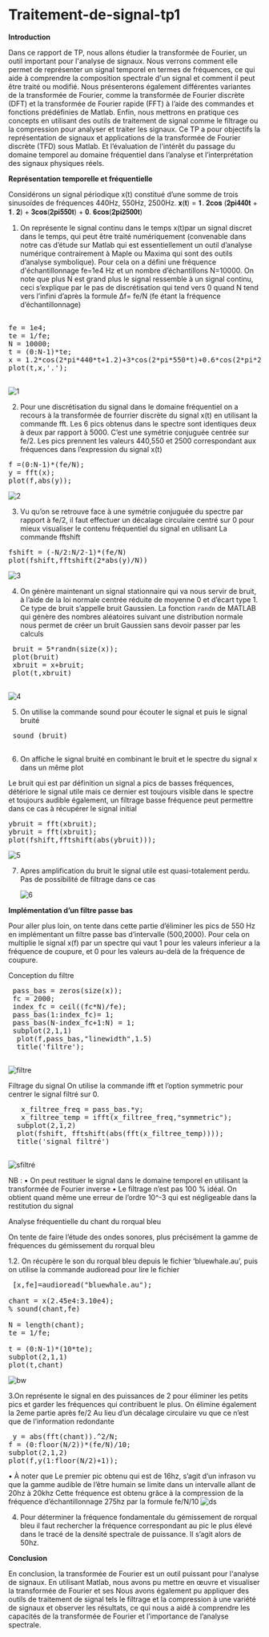 # Traitement-de-signal-tp1

**Introduction**

Dans ce rapport de TP, nous allons étudier la transformée de Fourier, un outil important pour l'analyse de signaux. Nous verrons comment elle permet de représenter un signal temporel en termes de fréquences, ce qui aide à comprendre la composition spectrale d'un signal et comment il peut être traité ou modifié. Nous présenterons également différentes variantes de la transformée de Fourier, comme la transformée de Fourier discrète (DFT) et la transformée de Fourier rapide (FFT) à l’aide des commandes et fonctions prédéfinies de Matlab. Enfin, nous mettrons en pratique ces concepts en utilisant des outils de traitement de signal comme le filtrage ou la compression pour analyser et traiter les signaux. Ce TP a pour objectifs la représentation de signaux et applications de la transformée de Fourier discrète (TFD) sous Matlab. Et l’évaluation de l’intérêt du passage du domaine temporel au domaine fréquentiel dans l’analyse et l’interprétation des signaux physiques réels.

**Représentation temporelle et fréquentielle**

Considérons un signal périodique x(t) constitué d’une somme de trois sinusoïdes de fréquences 440Hz, 550Hz, 2500Hz.
 𝐱(𝐭) = 𝟏. 𝟐𝐜𝐨𝐬 (𝟐𝐩𝐢𝟒𝟒𝟎𝐭 + 𝟏. 𝟐) + 𝟑𝐜𝐨𝐬(𝟐𝐩𝐢𝟓𝟓𝟎𝐭) + 𝟎. 𝟔𝐜𝐨𝐬(𝟐𝐩𝐢𝟐𝟓𝟎𝟎𝐭)

1.	On représente le signal continu dans le temps x(t)par un signal discret dans le temps, qui peut être traité numériquement (convenable dans notre cas d’étude sur Matlab qui est essentiellement un outil d’analyse numérique contrairement à Maple ou Maxima qui sont des outils d’analyse symbolique).
 Pour cela on a défini une fréquence d'échantillonnage fe=1e4 Hz et un nombre d’échantillons N=10000. On note que plus N est grand plus le signal ressemble à un signal continu, ceci s’explique par le pas de discrétisation qui tend vers 0 quand N tend vers l’infini d’après la formule Δf= fe/N (fe étant la fréquence d’échantillonnage)
<pre>

fe = 1e4;
te = 1/fe;
N = 10000; 
t = (0:N-1)*te; 
x = 1.2*cos(2*pi*440*t+1.2)+3*cos(2*pi*550*t)+0.6*cos(2*pi*2500*t);
plot(t,x,'.');

</pre>

    
     
![1](https://user-images.githubusercontent.com/86806375/209357337-d5f20a83-02d4-4372-894b-c711ef8a3130.JPG)


2.	Pour une discrétisation du signal dans le domaine fréquentiel on a recours à la transformée de fourrier discrète du signal x(t) en utilisant la commande fft.
Les 6 pics obtenus dans le spectre sont identiques deux à deux par rapport à 5000. C’est une symétrie conjuguée centrée sur fe/2. Les pics prennent les valeurs 440,550 et 2500 correspondant aux fréquences dans l’expression du signal x(t)

<pre>
f =(0:N-1)*(fe/N); 
y = fft(x); 
plot(f,abs(y));
</pre>

    
![2](https://user-images.githubusercontent.com/86806375/209357384-c0fc322b-bd39-46a4-b69b-e7f1c7c9159a.JPG)


3.	Vu qu’on se retrouve face à une symétrie conjuguée du spectre par rapport à fe/2, il faut effectuer un décalage circulaire centré sur 0 pour mieux visualiser le contenu fréquentiel du signal en utilisant La commande fftshift

<pre>
fshift = (-N/2:N/2-1)*(fe/N)
plot(fshift,fftshift(2*abs(y)/N))
</pre>

    
     
![3](https://user-images.githubusercontent.com/86806375/209357421-609cc6bb-f483-4a7c-a92a-04cbd5e501b6.JPG)


4.	On génère maintenant un signal stationnaire qui va nous servir de bruit, à l’aide de la loi normale centrée réduite de moyenne 0 et d’écart type 1. Ce type de bruit s’appelle bruit Gaussien. La fonction `randn` de MATLAB qui génère des nombres aléatoires suivant une distribution normale nous permet de créer un bruit Gaussien sans devoir passer par les calculs

<pre>
 bruit = 5*randn(size(x));
 plot(bruit)
 xbruit = x+bruit;
 plot(t,xbruit)
 </pre>

     
     
![4](https://user-images.githubusercontent.com/86806375/209357450-9ffe5bba-3096-4e1f-8f16-0c24dc6b457f.JPG)


5.	 On utilise la commande sound pour écouter le signal et puis le signal bruité
<pre>
 sound (bruit)
 </pre>

6.	On affiche le signal bruité en combinant le bruit et le spectre du signal x dans un même plot

Le bruit qui est par définition un signal a pics de basses fréquences, détériore le signal utile mais ce dernier est toujours visible dans le spectre et toujours audible également, un filtrage basse fréquence peut permettre dans ce cas à récupérer le signal initial

<pre>
ybruit = fft(xbruit);
ybruit = fft(xbruit);
plot(fshift,fftshift(abs(ybruit)));
</pre>
 

     
     
![5](https://user-images.githubusercontent.com/86806375/209357485-9924c993-8d25-409a-97a2-302092c6099d.JPG)


7.	Apres amplification du bruit le signal utile est quasi-totalement perdu. Pas de possibilité de filtrage dans ce cas

     ![6](https://user-images.githubusercontent.com/86806375/209026887-7fcf00b4-1e4a-40e6-87b5-0a18980b543a.JPG)


**Implémentation d’un filtre passe bas**


Pour aller plus loin, on tente dans cette partie d’éliminer les pics de 550 Hz en implémentant un filtre passe bas d’intervalle (500,2000). Pour cela on multiplie le signal x(f) par un spectre qui vaut 1 pour les valeurs inferieur a la fréquence de coupure, et 0 pour les valeurs au-delà de la fréquence de coupure.

Conception du filtre
<pre>
 pass_bas = zeros(size(x)); 
 fc = 2000; 
 index_fc = ceil((fc*N)/fe);
 pass_bas(1:index_fc)= 1;
 pass_bas(N-index_fc+1:N) = 1; 
 subplot(2,1,1)
  plot(f,pass_bas,"linewidth",1.5)
  title('filtre');
  </pre>
  
    
![filtre](https://user-images.githubusercontent.com/86806375/209414675-544ebf6e-10ae-4e5a-8693-440713c961f2.JPG)



Filtrage du signal
On utilise la commande ifft et l’option symmetric pour centrer le signal filtré sur 0.

<pre>
   x_filtree_freq = pass_bas.*y; 
   x_filtree_temp = ifft(x_filtree_freq,"symmetric");
  subplot(2,1,2)
  plot(fshift, fftshift(abs(fft(x_filtree_temp))));
  title('signal filtré')
  </pre>

     
![sfiltré](https://user-images.githubusercontent.com/86806375/209414699-20ecb85e-1d5f-4394-920b-9f855229ab1f.JPG)


NB :
•	On peut restituer le signal dans le domaine temporel en utilisant la transformée de Fourier inverse
•	Le filtrage n’est pas 100 % idéal. On obtient quand même une erreur de l’ordre 10^-3 qui est négligeable dans la restitution du signal

Analyse fréquentielle du chant du rorqual bleu

On tente de faire l’étude des ondes sonores, plus précisément la gamme de fréquences du gémissement du rorqual bleu

1.2. On récupère le son du rorqual bleu depuis le fichier ‘bluewhale.au’, puis on utilise la commande audioread pour lire le fichier
 
 <pre>
 [x,fe]=audioread("bluewhale.au");

chant = x(2.45e4:3.10e4);
% sound(chant,fe)

N = length(chant);
te = 1/fe;

t = (0:N-1)*(10*te);
subplot(2,1,1)
plot(t,chant)
</pre>

![bw](https://user-images.githubusercontent.com/86806375/209414709-752a5008-b8c4-418a-bb46-8c93b38738bd.JPG)


3.On représente le signal en des puissances de 2 pour éliminer les petits pics et garder les fréquences qui contribuent le plus. On élimine également la 2eme partie après fe/2 Au lieu d’un décalage circulaire vu que ce n’est que de l’information redondante
 <pre>
 y = abs(fft(chant)).^2/N; 
f = (0:floor(N/2))*(fe/N)/10;
subplot(2,1,2)
plot(f,y(1:floor(N/2)+1));
</pre>

•	À noter que Le premier pic obtenu qui est de 16hz, s’agit d’un infrason vu que la gamme audible de l’être humain se limite dans un intervalle allant de 20hz à 20khz
 Cette fréquence est obtenu grâce à la compression de la fréquence d’échantillonnage 275hz par la formule fe/N/10
    ![ds](https://user-images.githubusercontent.com/86806375/209027957-9723ca94-cebf-4348-8003-6cdb0a5a07f6.JPG)


  4. Pour déterminer la fréquence fondamentale du gémissement de rorqual bleu il faut rechercher la fréquence correspondant au pic le plus élevé dans le tracé de la densité spectrale de puissance. Il s’agit alors de 50hz.


**Conclusion**

En conclusion, la transformée de Fourier est un outil puissant pour l'analyse de signaux. En utilisant Matlab, nous avons pu mettre en œuvre et visualiser la transformée de Fourier et ses Nous avons également pu appliquer des outils de traitement de signal tels le filtrage et la compression à une variété de signaux et observer les résultats, ce qui nous a aidé à comprendre les capacités de la transformée de Fourier et l’importance de l’analyse spectrale.



